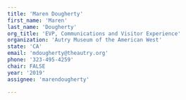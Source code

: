 ```yaml
---
title: 'Maren Dougherty'
first_name: 'Maren'
last_name: 'Dougherty'
org_title: 'EVP, Communications and Visitor Experience'
organization: 'Autry Museum of the American West'
state: 'CA'
email: 'mdougherty@theautry.org'
phone: '323-495-4259'
chair: FALSE
year: '2019'
assignee: 'marendougherty'

---
```

